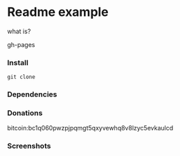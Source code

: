 # Readme example

what is?

gh-pages

### Install

	git clone 

### Dependencies


### Donations

bitcoin:bc1q060pwzpjpqmgt5qxyvewhq8v8lzyc5evkaulcd

### Screenshots

